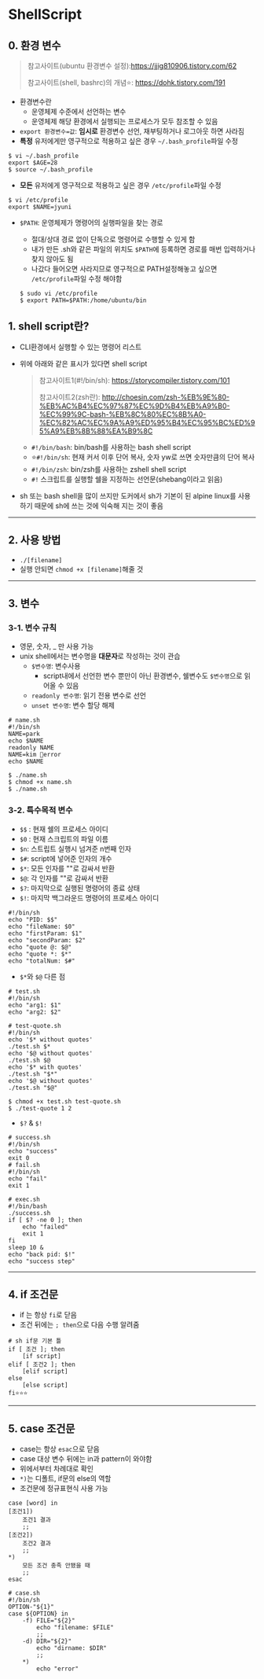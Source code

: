 # ShellScript

## 0. 환경 변수

> 참고사이트(ubuntu 환경변수 설정):https://jjig810906.tistory.com/62
>
> 참고사이트(shell, bashrc)의 개념⭐: https://dohk.tistory.com/191

* 환경변수란
  * 운영체제 수준에서 선언하는 변수
  * 운영체제 해당 환경에서 실행되는 프로세스가 모두 참조할 수 있음
* `export 환경변수=값`: **임시로** 환경변수 선언, 재부팅하거나 로그아웃 하면 사라짐
* **특정** 유저에게만 영구적으로 적용하고 싶은 경우 `~/.bash_profile`파일 수정

```shell
$ vi ~/.bash_profile
export $AGE=28
$ source ~/.bash_profile
```



* **모든** 유저에게 영구적으로 적용하고 싶은 경우 `/etc/profile`파일 수정

```shell
$ vi /etc/profile
export $NAME=jyuni
```



* `$PATH`: 운영체제가 명령어의 실행파일을 찾는 경로

  * 절대/상대 경로 없이 단독으로 명령어로 수행할 수 있게 함
  * 내가 만든 .sh와 같은 파일의 위치도 `$PATH`에 등록하면 경로를 매번 입력하거나 찾지 않아도 됨
  * 나갔다 들어오면 사라지므로 영구적으로 PATH설정해놓고 싶으면  `/etc/profile`파일 수정 해야함

  ```shell
  $ sudo vi /etc/profile
  $ export PATH=$PATH:/home/ubuntu/bin
  ```


## 1. shell script란?

* CLI환경에서 실행할 수 있는 명령어 리스트

* 위에 아래와 같은 표시가 있다면 shell script

  > 참고사이트1(#!/bin/sh): https://storycompiler.tistory.com/101
  >
  > 참고사이트2(zsh란): http://choesin.com/zsh-%EB%9E%80-%EB%AC%B4%EC%97%87%EC%9D%B4%EB%A9%B0-%EC%99%9C-bash-%EB%8C%80%EC%8B%A0-%EC%82%AC%EC%9A%A9%ED%95%B4%EC%95%BC%ED%95%A9%EB%8B%88%EA%B9%8C

  * `#!/bin/bash`: bin/bash를 사용하는 bash shell script
  * ⭐`#!/bin/sh`: 현재 커서 이후 단어 복사, 숫자 yw로 쓰면 숫자만큼의 단어 복사
  * `#!/bin/zsh`: bin/zsh를 사용하는 zshell shell script
  * `#!` 스크립트를 실행할 쉘을 지정하는 선언문(shebang이라고 읽음)

* sh 또는 bash shell을 많이 쓰지만 도커에서 sh가 기본이 된 alpine linux를 사용하기 때문에 sh에 쓰는 것에 익숙해 지는 것이 좋음

---

## 2. 사용 방법

* `./[filename]`
* 실행 안되면 `chmod +x [filename]`해줄 것

---

## 3. 변수

### 3-1. 변수 규칙

* 영문, 숫자, _ 만 사용 가능
* unix shell에서는 변수명을 **대문자**로 작성하는 것이 관습
  * `$변수명`: 변수사용
    * script내에서 선언한 변수 뿐만이 아닌 환경변수, 쉘변수도 `$변수명`으로 읽어올 수 있음
  * `readonly 변수명`: 읽기 전용 변수로 선언
  * `unset 변수명`: 변수 할당 해제

```shell
# name.sh
#!/bin/sh
NAME=park
echo $NAME
readonly NAME
NAME=kim 📌error
echo $NAME
```

```shell
$ ./name.sh
$ chmod +x name.sh
$ ./name.sh
```

### 3-2. 특수목적 변수

* `$$` : 현재 쉘의 프로세스 아이디
* `$0` : 현재 스크립트의 파일 이름
* `$n`: 스트립트 실행시 넘겨준 n번째 인자
* `$#`: script에 넣어준 인자의 개수
* `$*`: 모든 인자를 ""로 감싸서 반환
* `$@`: 각 인자를 ""로 감싸서 반환
* `$?`: 마지막으로 실행된 명령어의 종료 상태
* `$!`: 마지막 백그라운드 명령어의 프로세스 아이디

```shell
#!/bin/sh
echo "PID: $$"
echo "fileName: $0"
echo "firstParam: $1"
echo "secondParam: $2"
echo "quote @: $@"
echo "quote *: $*"
echo "totalNum: $#"
```

* `$*`와 `$@` 다른 점

```shell
# test.sh
#!/bin/sh
echo "arg1: $1"
echo "arg2: $2"
```

```shell
# test-quote.sh
#!/bin/sh
echo '$* without quotes'
./test.sh $*
echo '$@ without quotes'
./test.sh $@
echo '$* with quotes'
./test.sh "$*"
echo '$@ without quotes'
./test.sh "$@"
```

```shell
$ chmod +x test.sh test-quote.sh
$ ./test-quote 1 2
```

* `$?` & `$!`

```shell
# success.sh
#!/bin/sh
echo "success"
exit 0
# fail.sh
#!/bin/sh
echo "fail"
exit 1
```

```shell
# exec.sh
#!/bin/bash
./success.sh
if [ $? -ne 0 ]; then
	echo "failed"
	exit 1
fi
sleep 10 &
echo "back pid: $!"
echo "success step"
```

---

## 4. if 조건문

* if 는 항상 `fi`로 닫음
* 조건 뒤에는 `; then`으로 다음 수행 알려줌

```shell
# sh if문 기본 틀
if [ 조건 ]; then
    [if script]
elif [ 조건2 ]; then
    [elif script]
else
    [else script]
fi⭐⭐⭐
```

---

## 5. case 조건문

* case는 항상 `esac`으로 닫음
* case 대상 변수 뒤에는 in과 pattern이 와야함
* 위에서부터 차례대로 확인
* `*)`는 디폴트, if문의 else의 역할
* 조건문에 정규표현식 사용 가능

```shell
case [word] in
[조건1])
    조건1 결과
    ;;
[조건2])
    조건2 결과
    ;;
*)
    모든 조건 충족 안됐을 때
    ;;
esac
```

```shell
# case.sh
#!/bin/sh
OPTION-"${1}"
case ${OPTION} in
    -f) FILE="${2}"
        echo "filename: $FILE"
        ;;
    -d) DIR="${2}"
        echo "dirname: $DIR"
        ;;
    *)
        echo "error"
```

